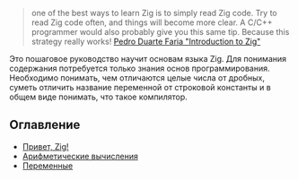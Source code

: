 >one of the best ways to learn Zig is to simply read Zig code. Try to read Zig code often, and things will become more clear. A C/C++ programmer would also probably give you this same tip. Because this strategy really works!
>  [Pedro Duarte Faria "Introduction to Zig"](https://pedropark99.github.io/zig-book/)

Это пошаговое руководство научит основам языка Zig. Для понимания содержания потребуется только знания основ программирования. Необходимо понимать, чем отличаются целые числа от дробных, суметь отличить название переменной от строковой константы и в общем виде понимать, что такое компилятор.

## Оглавление

- [Привет, Zig!](ch-01-print-hello.md)
- [Арифметические вычисления](ch-02-integer-calculations.md)
- [Переменные](ch-03-variables.md)
